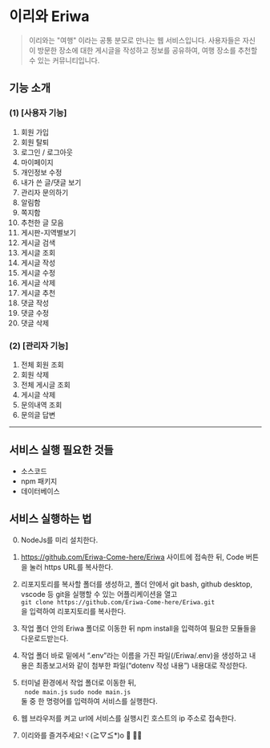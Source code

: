 # 이리와 Eriwa
>이리와는 "여행" 이라는 공통 분모로 만나는 웹 서비스입니다.
>사용자들은 자신이 방문한 장소에 대한 게시글을 작성하고 정보를 공유하여, 여행 장소를 추천할 수 있는 커뮤니티입니다.

## 기능 소개
### (1) [사용자 기능]
1. 회원 가입
2. 회원 탈퇴
3. 로그인 / 로그아웃
4. 마이페이지
5. 개인정보 수정
6. 내가 쓴 글/댓글 보기
7. 관리자 문의하기
8. 알림함
9. 쪽지함
10. 추천한 글 모음
11. 게시판-지역별보기
12. 게시글 검색
13. 게시글 조회
14. 게시글 작성
15. 게시글 수정
16. 게시글 삭제
17. 게시글 추천
18. 댓글 작성
19. 댓글 수정
20. 댓글 삭제

### (2) [관리자 기능]
1. 전체 회원 조회
2. 회원 삭제
3. 전체 게시글 조회
4. 게시글 삭제
5. 문의내역 조회
6. 문의글 답변

-------
## 서비스 실행 필요한 것들
- 소스코드
- npm 패키지
- 데이터베이스

## 서비스 실행하는 법
0. NodeJs를 미리 설치한다.

1. https://github.com/Eriwa-Come-here/Eriwa 사이트에 접속한 뒤, Code 버튼을 눌러 https URL를 복사한다.

2. 리포지토리를 복사할 폴더를 생성하고, 폴더 안에서 git bash, github desktop, vscode 등 git을 실행할 수 있는 어플리케이션을 열고 </br>
``` git clone https://github.com/Eriwa-Come-here/Eriwa.git ``` 
</br> 을 입력하여 리포지토리를 복사한다.

3. 작업 폴더 안의 Eriwa 폴더로 이동한 뒤 npm install을 입력하여 필요한 모듈들을 다운로드받는다.

4. 작업 폴더 바로 밑에서 “.env”라는 이름을 가진 파일(/Eriwa/.env)을 생성하고 내용은 최종보고서와 같이 첨부한 파일(“dotenv 작성 내용”) 내용대로 작성한다.

5. 터미널 환경에서 작업 폴더로 이동한 뒤, </br>
``` node main.js```
``` sudo node main.js ``` </br>
둘 중 한 명령어를 입력하여 서비스를 실행한다.

6. 웹 브라우저를 켜고 url에 서비스를 실행시킨 호스트의 ip 주소로 접속한다.

7. 이리와를 즐겨주세요!ヾ(≧▽≦*)o  🚗 💨💨


